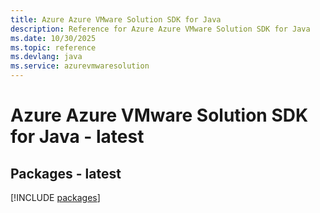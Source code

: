 ```yaml
---
title: Azure Azure VMware Solution SDK for Java
description: Reference for Azure Azure VMware Solution SDK for Java
ms.date: 10/30/2025
ms.topic: reference
ms.devlang: java
ms.service: azurevmwaresolution
---
```

# Azure Azure VMware Solution SDK for Java - latest
## Packages - latest
[!INCLUDE [packages](azure-vmware-solution-index.md)]